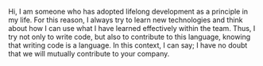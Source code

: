 Hi, I am someone who has adopted lifelong development as a principle in my life. For this reason, I always try to learn new technologies and think about how I can use what I have learned effectively within the team. Thus, I try not only to write code, but also to contribute to this language, knowing that writing code is a language. In this context, I can say; I have no doubt that we will mutually contribute to your company.
